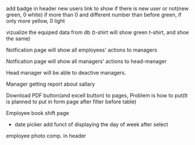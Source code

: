 add badge in header new users link to show if there is new user or not(new green, 0 white)
if more than 0 and different number than before green, if only more yellow, 0 light

vizualize the equiped data from db (t-shirt will show green t-shirt, and shoe the same)

Notfication page will show all employees' actions to managers

Notfication page will show all managers' actions to head-manager

Head manager will be able to deactive managers.

Manager getting report about sallary

Download PDF button(and excell button) to pages, Problem is how to put(It is planned to put in form page after filter before table)

Employee book shift page

- date picker
add funct of displaying the day of week after select


employee photo comp. in header
